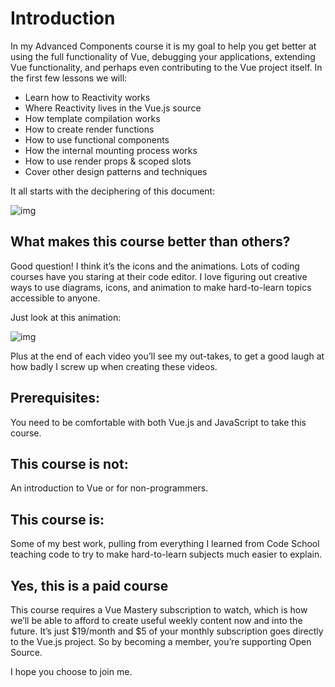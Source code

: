 # Introduction

In my Advanced Components course it is my goal to help you get better at  using the full functionality of Vue, debugging your applications,  extending Vue functionality, and perhaps even contributing to the Vue  project itself.  In the first few lessons we will:

- Learn how to Reactivity works
- Where Reactivity lives in the Vue.js source
- How template compilation works
- How to create render functions
- How to use functional components
- How the internal mounting process works
- How to use render props & scoped slots
- Cover other design patterns and techniques

It all starts with the deciphering of this document:

![img](https://firebasestorage.googleapis.com/v0/b/vue-mastery.appspot.com/o/flamelink%2Fmedia%2F1578371778132_0.png?alt=media&token=6e762b4e-064a-4ef5-8993-08ba6cc25f53)

## What makes this course better than others?

Good question!  I think it’s the icons and the animations.  Lots of  coding courses have you staring at their code editor.  I love figuring  out creative ways to use diagrams, icons, and animation to make  hard-to-learn topics accessible to anyone.

Just look at this animation:

![img](https://firebasestorage.googleapis.com/v0/b/vue-mastery.appspot.com/o/flamelink%2Fmedia%2F1578371778133_1.gif?alt=media&token=14676cb6-dfe1-4d3b-a1fb-0f086d3e62db)

Plus at the end of each video you’ll see my out-takes, to get a good laugh at how badly I screw up when creating these videos.

## Prerequisites:

You need to be comfortable with both Vue.js and JavaScript to take this course.

## This course is not:

An introduction to Vue or for non-programmers.

## This course is:

Some of my best work, pulling from everything I learned from Code  School teaching code to try to make hard-to-learn subjects much easier  to explain.

## Yes, this is a paid course

This course requires a Vue Mastery subscription to watch, which is  how we’ll be able to afford to create useful weekly content now and into the future.  It’s just $19/month and $5 of your monthly subscription  goes directly to the Vue.js project.  So by becoming a member, you’re  supporting Open Source.

I hope you choose to join me.